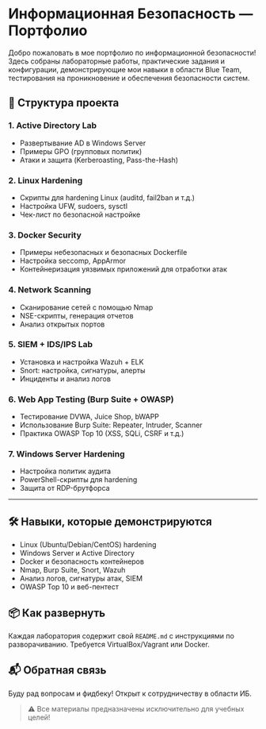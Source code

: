 # Информационная Безопасность — Портфолио

Добро пожаловать в мое портфолио по информационной безопасности! Здесь собраны лабораторные работы, практические задания и конфигурации, демонстрирующие мои навыки в области Blue Team, тестирования на проникновение и обеспечения безопасности систем.

## 🔐 Структура проекта

### 1. Active Directory Lab
- Развертывание AD в Windows Server
- Примеры GPO (групповых политик)
- Атаки и защита (Kerberoasting, Pass-the-Hash)

### 2. Linux Hardening
- Скрипты для hardening Linux (auditd, fail2ban и т.д.)
- Настройка UFW, sudoers, sysctl
- Чек-лист по безопасной настройке

### 3. Docker Security
- Примеры небезопасных и безопасных Dockerfile
- Настройка seccomp, AppArmor
- Контейнеризация уязвимых приложений для отработки атак

### 4. Network Scanning
- Сканирование сетей с помощью Nmap
- NSE-скрипты, генерация отчетов
- Анализ открытых портов

### 5. SIEM + IDS/IPS Lab
- Установка и настройка Wazuh + ELK
- Snort: настройка, сигнатуры, алерты
- Инциденты и анализ логов

### 6. Web App Testing (Burp Suite + OWASP)
- Тестирование DVWA, Juice Shop, bWAPP
- Использование Burp Suite: Repeater, Intruder, Scanner
- Практика OWASP Top 10 (XSS, SQLi, CSRF и т.д.)

### 7. Windows Server Hardening
- Настройка политик аудита
- PowerShell-скрипты для hardening
- Защита от RDP-брутфорса

---

## 🛠 Навыки, которые демонстрируются
- Linux (Ubuntu/Debian/CentOS) hardening
- Windows Server и Active Directory
- Docker и безопасность контейнеров
- Nmap, Burp Suite, Snort, Wazuh
- Анализ логов, сигнатуры атак, SIEM
- OWASP Top 10 и веб-пентест

## 📦 Как развернуть
Каждая лаборатория содержит свой `README.md` с инструкциями по разворачиванию. Требуется VirtualBox/Vagrant или Docker.

## 📬 Обратная связь
Буду рад вопросам и фидбеку! Открыт к сотрудничеству в области ИБ.

> ⚠️ Все материалы предназначены исключительно для учебных целей!
